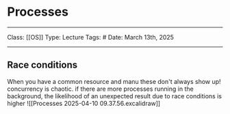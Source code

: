 # Processes
___
Class: [[OS]]
Type: Lecture
Tags: # 
Date: March 13th, 2025
___
## Race conditions
When you have a common resource and manu
these don't always show up! concurrency is chaotic. if there are more processes running in the background, the likelihood of an unexpected result due to race conditions is higher
![[Processes 2025-04-10 09.37.56.excalidraw]]